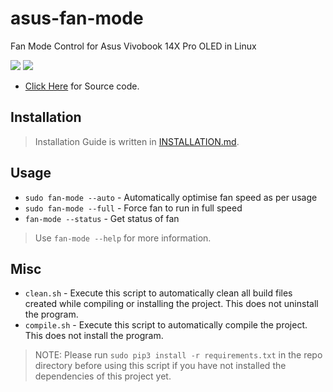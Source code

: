 # asus-fan-mode
Fan Mode Control for Asus Vivobook 14X Pro OLED in Linux

![](https://img.shields.io/github/license/Arkapravo-Ghosh/asus-fan-mode)
![](https://img.shields.io/badge/platform-Linux-blue)

* [Click Here](src/main.py) for Source code.
## Installation
> Installation Guide is written in [INSTALLATION.md](INSTALLATION.md).
## Usage
* `sudo fan-mode --auto` - Automatically optimise fan speed as per usage
* `sudo fan-mode --full` - Force fan to run in full speed
* `fan-mode --status` - Get status of fan
> Use `fan-mode --help` for more information.
## Misc
* `clean.sh` - Execute this script to automatically clean all build files created while compiling or installing the project. This does not uninstall the program.
* `compile.sh` - Execute this script to automatically compile the project. This does not install the program.
> NOTE: Please run `sudo pip3 install -r requirements.txt` in the repo directory before using this script if you have not installed the dependencies of this project yet.


